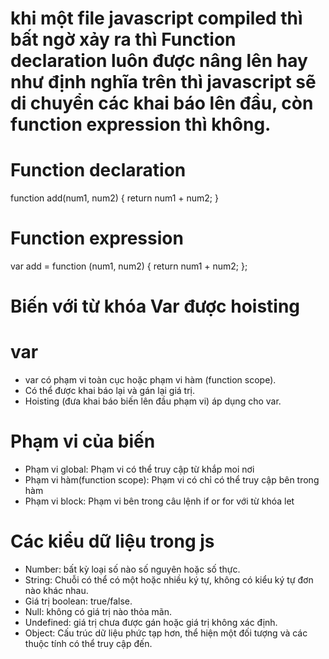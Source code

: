 # khi một file javascript compiled thì bất ngờ xảy ra thì Function declaration luôn được nâng lên hay như định nghĩa trên thì javascript sẽ di chuyển các khai báo lên đầu, còn function expression thì không.

# Function declaration

function add(num1, num2) {
return num1 + num2;
}

# Function expression

var add = function (num1, num2) {
return num1 + num2;
};

# Biến với từ khóa Var được hoisting

# var

- var có phạm vi toàn cục hoặc phạm vi hàm (function scope).
- Có thể được khai báo lại và gán lại giá trị.
- Hoisting (đưa khai báo biến lên đầu phạm vi) áp dụng cho var.

# Phạm vi của biến

- Phạm vi global: Phạm vi có thể truy cập từ khắp moi nơi
- Phạm vi hàm(function scope): Phạm vi có chỉ có thể truy cập bên trong hàm
- Phạm vi block: Phạm vi bên trong câu lệnh if or for với từ khóa let

# Các kiểu dữ liệu trong js

- Number: bất kỳ loại số nào số nguyên hoặc số thực.
- String: Chuỗi có thể có một hoặc nhiều ký tự, không có kiểu ký tự đơn nào khác nhau.
- Giá trị boolean: true/false.
- Null: không có giá trị nào thỏa mãn.
- Undefined: giá trị chưa được gán hoặc giá trị không xác định.
- Object: Cấu trúc dữ liệu phức tạp hơn, thể hiện một đối tượng và các thuộc tính có thể truy cập đến.

